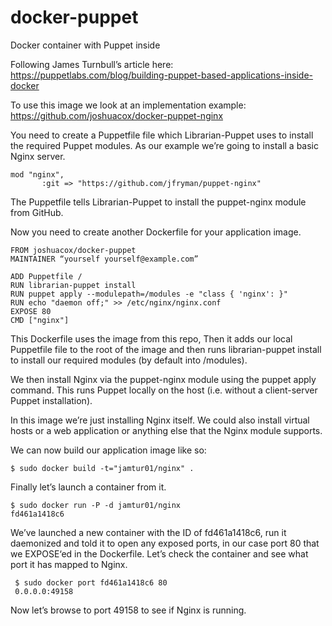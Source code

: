 # docker-puppet
Docker container with Puppet inside

Following James Turnbull’s article here:
https://puppetlabs.com/blog/building-puppet-based-applications-inside-docker

To use this image we look at an implementation example:
https://github.com/joshuacox/docker-puppet-nginx

You need to create a Puppetfile file which Librarian-Puppet uses to install the required Puppet modules. As our example we’re going to install a basic Nginx server.
```
mod "nginx",
       :git => "https://github.com/jfryman/puppet-nginx"
```
The Puppetfile tells Librarian-Puppet to install the puppet-nginx module from GitHub.

Now you need to create another Dockerfile for your application image.
```
FROM joshuacox/docker-puppet
MAINTAINER “yourself yourself@example.com”

ADD Puppetfile /
RUN librarian-puppet install
RUN puppet apply --modulepath=/modules -e "class { 'nginx': }"
RUN echo "daemon off;" >> /etc/nginx/nginx.conf
EXPOSE 80
CMD ["nginx"]
```
This Dockerfile uses the image from this repo, Then it adds our local Puppetfile file to the root of the image and then runs librarian-puppet install to install our required modules (by default into /modules).

We then install Nginx via the puppet-nginx module using the puppet apply command. This runs Puppet locally on the host (i.e. without a client-server Puppet installation).

In this image we’re just installing Nginx itself. We could also install virtual hosts or a web application or anything else that the Nginx module supports.

We can now build our application image like so:
```
$ sudo docker build -t="jamtur01/nginx" .
```
Finally let’s launch a container from it.
```
$ sudo docker run -P -d jamtur01/nginx
fd461a1418c6
```
We’ve launched a new container with the ID of fd461a1418c6, run it daemonized and told it to open any exposed ports, in our case port 80 that we EXPOSE‘ed in the Dockerfile. Let’s check the container and see what port it has mapped to Nginx.
```
 $ sudo docker port fd461a1418c6 80
 0.0.0.0:49158
```
Now let’s browse to port 49158 to see if Nginx is running.
